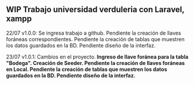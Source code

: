 ## WIP Trabajo universidad verduleria con Laravel, xampp

22/07 v1.0.0: Se ingresa trabajo a github.
    Pendiente la creación de llaves foráneas correspondientes.
    Pendiente la creación de tablas que muestren los datos guardados en la BD.
    Pendiente diseño de la interfaz.
    
23/07 v1.0.1: Cambios en el proyecto.<b />
    Ingreso de llave foránea para la tabla "Bodega".
    Creación de Seeder.
    Pendiente la creación de llaves foráneas en Local.
    Pendiente la creación de tablas que muestren los datos guardados en la BD.
    Pendiente diseño de la interfaz.
